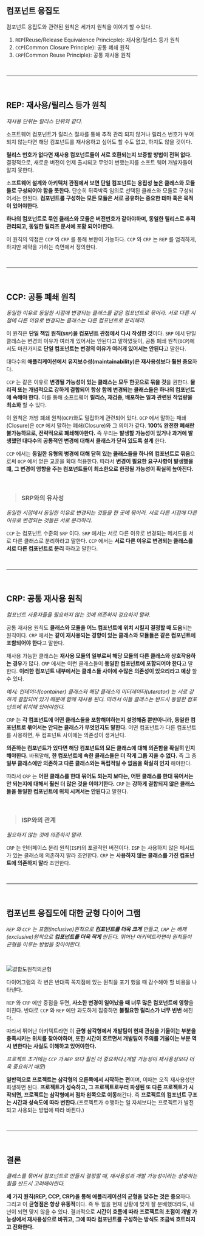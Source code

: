 ## **컴포넌트 응집도**
컴포넌트 응집도와 관련된 원칙은 세가지 원칙을 이야기 할 수있다.
1. `REP`(Reuse/Release Equivalence Princicple): 재사용/릴리스 등가 원칙
2. `CCP`(Common Closure Principle): 공통 폐쇄 원칙
3. `CRP`(Common Reuse Principle): 공통 재사용 원칙

<br><hr><br>

## **REP: 재사용/릴리스 등가 원칙**
*재사용 단위는 릴리스 단위와 같다.*

소프트웨어 컴포넌트가 릴리스 절차를 통해 추적 관리 되지 않거나 릴리스 번호가 부여되지 않는다면 해당 컴포넌트를 재사용하고 싶어도 할 수도 없고, 하지도 않을 것이다.

**릴리스 번호가 없다면 재사용 컴포넌트들이 서로 호환되는지 보증할 방법이 전혀 없다.** 결정적으로, 새로운 버전이 언제 출시되고 무엇이 변했는지를 소프트 웨어 개발자들이 알지 못한다.

소**프트웨어 설계와 아키텍처 관점에서 보면 단일 컴포넌트는 응집성 높은 클래스와 모듈들로 구성되어야 함을 뜻한다.** 단순히 뒤죽박죽 임의로 선택된 클래스와 모듈로 구성되어서는 안된다. **컴포넌트를 구성하는 모든 모듈은 서로 공유하는 중요한 테마 혹은 목적이 있어야한다.**

**하나의 컴포넌트로 묶인 클래스와 모듈은 버전번호가 같아야하며, 동일한 릴리스로 추적 관리되고, 동일한 릴리즈 문서에 포홤 되어야한다.**

이 원칙의 약점은 `CCP` 와 `CRP` 를 통해 보완이 가능하다. `CCP` 와 `CRP` 는 `REP` 를 엄격하게, 하지만 제약을 가하는 측면에서 정의한다.

<br><hr><br>

## **CCP: 공통 폐쇄 원칙**
*동일한 이유로 동일한 시점에 변경되는 클래스를 같은 컴포넌트로 묶어라. 서로 다른 시점에 다른 이유로 변경되는 클래스는 다른 컴포넌트로 분리해라.*

이 원칙은 **단일 책임 원칙(`SRP`)을 컴포넌트 관점에서 다시 작성한 것**이다. `SRP` 에서 단일 클래스는 변경의 이유가 여러개 있어서는 안된다고 말하였듯이, 공통 폐쇄 원칙(`OCP`)에서도 마찬가지로 **단일 컴포넌트는 변경의 이유가 여러개 있어서는 안된다**고 말한다.


대다수의 **애플리케이션에서 유지보수성(maintainability)은 재사용성보다 훨씬 중요**하다. 

`CCP` 는 같은 이유로 **변경될 가능성이 있는 클래스는 모두 한곳으로 묶을 것**을 권한다. **물리적 또는 개념적으로 강하게 결합되어 항상 함께 변경되는 클래스들은 하나의 컴포넌트에 속해야 한다.** 이를 통해 소프트웨어 **릴리스, 재검증, 배포하는 일과 관련된 작업량을 최소화** 할 수 있다.

이 원칙은 개방 폐쇄 원칙(`OCP`)와도 밀접하게 관련되어 있다. `OCP` 에서 말하는 패쇄(Closure)은 `OCP` 에서 말하는 폐쇄(Closure)와 그 의미가 같다. **100% 완전한 폐쇄란 불가능하므로, 전략적으로 폐쇄해야한다.** 즉 우리는 **발생할 가능성이 있거나 과거에 발생했던 대다수의 공통적인 변경에 대해서 클래스가 닫혀 있도록 설계** 한다.

`CCP` 에서는 **동일한 유형의 병경에 대해 닫혀 있는 클래스들을 하나의 컴포넌트로 묶음**으로써 `OCP` 에서 얻은 교훈을 확대 적용한다. 따라서 **변경이 필요한 요구사항이 발생했을 떄, 그 변경이 영향을 주는 컴포넌트들이 최소한으로 한정될 가능성이 확실히 높아진다.**

<br>

> ### **SRP와의 유사성**
*동일한 시점에서 동일한 이유로 변경되는 것들을 한 곳에 묶어라. 서로 다른 시점에 다른 이유로 변경되는 것들은 서로 분리하라.*

`CCP` 는 컴포넌트 수준의 `SRP` 이다. `SRP` 에서는 서로 다른 이유로 변경되는 메서드를 서로 다른 클래스로 분리하라고 말한다. `CCP` 에서는 **서로 다른 이유로 변경되는 클래스를 서로 다른 컴포넌트로 분리** 하라고 말한다.



<br><hr><br>

## **CRP: 공통 재사용 원칙**
*컴포넌트 사용자들을 필요하지 않는 것에 의존하지 겅요하지 말라.*

공통 재사용 원칙도 **클래스와 모듈을 어느 컴포넌트에 위치 시킬지 결정할 때 도움**되는 원칙이다. `CRP` 에서는 **같이 재사용되는 경향이 있는 클래스와 모듈들은 같은 컴포넌트에 포함되어야 한다**고 말한다.

재사용 가능한 클래스는 **재사용 모듈의 일부로써 해당 모듈의 다른 클래스와 상호작용하는 경우**가 많다. `CRP` 에서는 이런 클래스들이 **동일한 컴포넌트에 포함되어야 한다**고 말한다. **이러한 컴포넌트 내부에서는 클래스들 사이에 수많은 의존성이 있으리라고 예상** 할 수 있다.

*예시: 컨테이너(container) 클래스와 해당 클래스의 이터레이터(uterator) 는 서로 강하게 결합되어 있기 때문에 함께 재사용 된다. 따라서 이들 클래스는 반드시 동일한 컴포넌트에 위치해 있어야한다.*

`CRP` 는 **각 컴포넌트에 어떤 클래스들을 포함해야하는지 설명해줌 뿐만아니라, 동일한 컴포넌트로 묶어서는 안되는 클래스가 무엇인지도 말한다.** 어떤 컴포넌트가 다른 컴포넌트를 사용하면, 두 컴포넌트 사이에는 의존성이 생겨난다.

**의존하는 컴포넌트가 있다면 해당 컴포넌트의 모든 클래스에 대해 의존함을 확실히 인지해야한다.** 바꿔말해, **한 컴포넌트에 속한 클래스들은 더 작게 그룹 지을 수 없다.** 즉 그 중 **일부 클래스에만 의존하고 다른 클래스와는 독립적일 수 없음을 확실히 인지** 해야한다. 

따라서 `CRP` 는 **어떤 클래스를 한대 묶어도 되는지 보다는, 어떤 클래스를 한대 묶어서는 안 되는지에 대해서 훨씬 더 많은 것을 이야기한다.** `CRP` 는 **강하게 결합되지 않은 클래스들을 동일한 컴포넌트에 위치 시켜서는 안된다**고 말한다.

<br>

> ### **ISP와의 관계**
*필요하지 않는 것에 의존하지 말라.*

`CRP` 는 인터페이스 분리 원칙(`ISP`)의 포괄적인 버전이다. `ISP` 는 사용하지 않은 메서드가 있는 클래스에 의존하지 말라 조언핟다. `CRP` 는 **사용하지 않는 클래스를 가진 컴포넌트에 의존하지 말라** 조언한다. 

<br><hr><br>

## **컴포넌트 응집도에 대한 균형 다이어 그램**
*`REP` 와 `CCP` 는 포함(inclusive)원칙으로 **컴포넌트를 더욱 크게** 만들고, `CRP` 는 배제(exclusive)원칙으로 **컴포넌트를 더욱 작게** 만든다. 뛰어난 아키텍트라면이 원칙들이 균형을 이루는 방법을 찾아야한다.*

<br>

![결합도원칙의균형](/img/결합도원칙의균형.png)

다이어그램의 각 변은 반대쪽 꼭지점에 있는 원칙을 포기 했을 때 감수해야 할 비용을 나타낸다.

`REP` 와 `CRP` 에만 중점을 두면, **사소한 변경이 일어났을 때 너무 많은 컴포넌트에 영향**을 미친다. 반대로 `CCP` 와 `REP` 에만 과도하게 집중하면 **불필요한 릴리스가 너무 빈번** 해진다.

따라서 뛰어난 아키텍트라면 이 **균형 삼각형에서 개발팀이 현재 관심을 기울이는 부분을 충족시키는 위치를 찾아야하며, 또한 시간이 흐르면서 개발팀이 주의를 기울이는 부분 역시 변한다는 사실도 이해하고 있어야한다.**

*프로젝트 초기에는 `CCP` 가 `REP` 보다 훨씬 더 중요하다.(개발 가능성이 재사용성보다 더욱 중요하기 때문)*

**일반적으로 프로젝트는 삼각형의 오른쪽에서 시작하는 편**이며, 이때는 오직 재사용성만 희생하면 된다. **프로젝트가 성숙하고, 그 프로젝트로부터 파생된 또 다른 프로젝트가 시작되면, 프로젝트는 삼각형에서 점차 왼쪽으로 이동**해간다. 즉 **프로젝트의 컴포넌트 구조는 시간과 성숙도에 따라 변한다.**(프로젝트가 수행하는 일 자체보다는  프로젝트가 발전되고 사용되는 방법에 따라 바뀐다.)

<br><hr><br>

## **결론**
*클래스를 묶어서 컴포넌트로 만들지 결정할 때, 재사용성과 개발 가능성이라는 상충하는 힘을 반드시 고려해야한다.*

**세 가지 원칙(REP, CCP, CRP)을 통해 애플리케이션의 균형을 맞추는 것은 중요**하다. 그리고 이 **균형점은 항상 유동적**이다. 즉 두 힘을 현재 상황에 맞게 잘 분배했더라도, 내년이 되면 맞지 않을 수 있다. 결과적으로 **시간이 흐름에 따라 프로젝트의 초점이 개발 가능성에서 재사용성으로 바뀌고, 그에 따라 컴포넌트를 구성하는 방식도 조금씩 흐트러지고 진화한다.**